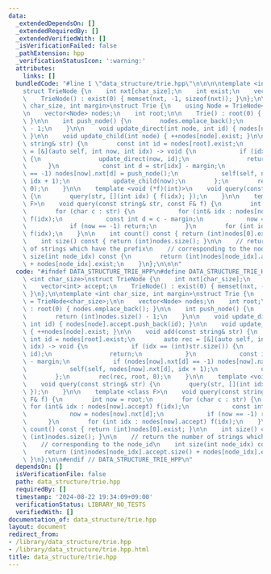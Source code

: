 ```yaml
---
data:
  _extendedDependsOn: []
  _extendedRequiredBy: []
  _extendedVerifiedWith: []
  _isVerificationFailed: false
  _pathExtension: hpp
  _verificationStatusIcon: ':warning:'
  attributes:
    links: []
  bundledCode: "#line 1 \"data_structure/trie.hpp\"\n\n\n\ntemplate <int char_size>\n\
    struct TrieNode {\n    int nxt[char_size];\n    int exist;\n    vector<int> accept;\n\
    \    TrieNode() : exist(0) { memset(nxt, -1, sizeof(nxt)); }\n};\n\ntemplate <int\
    \ char_size, int margin>\nstruct Trie {\n    using Node = TrieNode<char_size>;\n\
    \n    vector<Node> nodes;\n    int root;\n\n    Trie() : root(0) { nodes.emplace_back();\
    \ }\n\n    int push_node() {\n        nodes.emplace_back();\n        return (int)nodes.size()\
    \ - 1;\n    }\n\n    void update_direct(int node, int id) { nodes[node].accept.push_back(id);\
    \ }\n\n    void update_child(int node) { ++nodes[node].exist; }\n\n    void add(const\
    \ string& str) {\n        const int id = nodes[root].exist;\n        auto rec\
    \ = [&](auto self, int now, int idx) -> void {\n            if (idx == (int)str.size())\
    \ {\n                update_direct(now, id);\n                return;\n      \
    \      }\n            const int d = str[idx] - margin;\n            if (nodes[now].nxt[d]\
    \ == -1) nodes[now].nxt[d] = push_node();\n            self(self, nodes[now].nxt[d],\
    \ idx + 1);\n            update_child(now);\n        };\n        rec(rec, root,\
    \ 0);\n    }\n\n    template <void (*f)(int)>\n    void query(const string& str)\
    \ {\n        query(str, [](int idx) { f(idx); });\n    }\n\n    template <class\
    \ F>\n    void query(const string& str, const F& f) {\n        int now = root;\n\
    \        for (char c : str) {\n            for (int& idx : nodes[now].accept)\
    \ f(idx);\n            const int d = c - margin;\n            now = nodes[now].nxt[d];\n\
    \            if (now == -1) return;\n        }\n        for (int idx : nodes[now].accept)\
    \ f(idx);\n    }\n\n    int count() const { return (int)nodes[0].exist; }\n\n\
    \    int size() const { return (int)nodes.size(); }\n\n    // return the number\
    \ of strings which have the prefix\n    // corresponding to the node_id\n    int\
    \ size(int node_idx) const {\n        return (int)nodes[node_idx].accept.size()\
    \ + nodes[node_idx].exist;\n    }\n};\n\n\n"
  code: "#ifndef DATA_STRUCTURE_TRIE_HPP\n#define DATA_STRUCTURE_TRIE_HPP 1\n\ntemplate\
    \ <int char_size>\nstruct TrieNode {\n    int nxt[char_size];\n    int exist;\n\
    \    vector<int> accept;\n    TrieNode() : exist(0) { memset(nxt, -1, sizeof(nxt));\
    \ }\n};\n\ntemplate <int char_size, int margin>\nstruct Trie {\n    using Node\
    \ = TrieNode<char_size>;\n\n    vector<Node> nodes;\n    int root;\n\n    Trie()\
    \ : root(0) { nodes.emplace_back(); }\n\n    int push_node() {\n        nodes.emplace_back();\n\
    \        return (int)nodes.size() - 1;\n    }\n\n    void update_direct(int node,\
    \ int id) { nodes[node].accept.push_back(id); }\n\n    void update_child(int node)\
    \ { ++nodes[node].exist; }\n\n    void add(const string& str) {\n        const\
    \ int id = nodes[root].exist;\n        auto rec = [&](auto self, int now, int\
    \ idx) -> void {\n            if (idx == (int)str.size()) {\n                update_direct(now,\
    \ id);\n                return;\n            }\n            const int d = str[idx]\
    \ - margin;\n            if (nodes[now].nxt[d] == -1) nodes[now].nxt[d] = push_node();\n\
    \            self(self, nodes[now].nxt[d], idx + 1);\n            update_child(now);\n\
    \        };\n        rec(rec, root, 0);\n    }\n\n    template <void (*f)(int)>\n\
    \    void query(const string& str) {\n        query(str, [](int idx) { f(idx);\
    \ });\n    }\n\n    template <class F>\n    void query(const string& str, const\
    \ F& f) {\n        int now = root;\n        for (char c : str) {\n           \
    \ for (int& idx : nodes[now].accept) f(idx);\n            const int d = c - margin;\n\
    \            now = nodes[now].nxt[d];\n            if (now == -1) return;\n  \
    \      }\n        for (int idx : nodes[now].accept) f(idx);\n    }\n\n    int\
    \ count() const { return (int)nodes[0].exist; }\n\n    int size() const { return\
    \ (int)nodes.size(); }\n\n    // return the number of strings which have the prefix\n\
    \    // corresponding to the node_id\n    int size(int node_idx) const {\n   \
    \     return (int)nodes[node_idx].accept.size() + nodes[node_idx].exist;\n   \
    \ }\n};\n\n#endif // DATA_STRUCTURE_TRIE_HPP\n"
  dependsOn: []
  isVerificationFile: false
  path: data_structure/trie.hpp
  requiredBy: []
  timestamp: '2024-08-22 19:34:09+09:00'
  verificationStatus: LIBRARY_NO_TESTS
  verifiedWith: []
documentation_of: data_structure/trie.hpp
layout: document
redirect_from:
- /library/data_structure/trie.hpp
- /library/data_structure/trie.hpp.html
title: data_structure/trie.hpp
---
```

